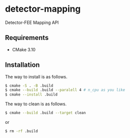 # detector-mapping
Detector-FEE Mapping API

## Requirements

- CMake 3.10

## Installation

The way to install is as follows.

```sh
$ cmake -S . -B .build
$ cmake --build .build --paralell 4 # n_cpu as you like
$ cmake --install .build
```

The way to clean is as follows.

```sh
$ cmake --build .build --target clean
```
or
```sh
$ rm -rf .build
```
